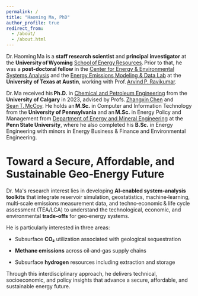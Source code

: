```yaml
---
permalink: /
title: "Haoming Ma, PhD"
author_profile: true
redirect_from: 
  - /about/
  - /about.html
---
```

Dr. Haoming Ma is a **staff research scientist** and **principal investigator** at the **University of Wyoming** [School of Energy Resources](https://www.uwyo.edu/ser). Prior to that, he was a **post‑doctoral fellow** in the [Center for Energy & Environmental Systems Analysis](https://www.ceesa.utexas.edu) and the [Energy Emissions Modeling & Data Lab](https://www.eemdl.utexas.edu/) at the **University of Texas at Austin**, working with Prof. [Arvind P. Ravikumar](https://scholar.google.com/citations?user=JgkvadQAAAAJ&hl=en).

Dr. Ma received his **Ph.D.** in [Chemical and Petroleum Engineering](https://schulich.ucalgary.ca/chemical-petroleum/home) from the **University of Calgary** in 2023, advised by Profs. [Zhangxin Chen](https://scholar.google.ca/citations?user=LWXGc90AAAAJ&hl=en) and [Sean T. McCoy](https://scholar.google.fr/citations?user=puoY4D8AAAAJ&hl=en). He holds an **M.Sc.** in Computer and Information Technology from the **University of Pennsylvania** and an **M.Sc.** in Energy Policy and Management from [Department of Energy and Mineral Engineering](https://www.eme.psu.edu/) at the **Penn State University**, where he also completed his **B.Sc.** in Energy Engineering with minors in Energy Business & Finance and Environmental Engineering.

Toward a Secure, Affordable, and Sustainable Geo‑Energy Future
======
Dr. Ma's research interest lies in developing **AI‑enabled system‑analysis toolkits**  that integrate reservoir simulation, geostatistics, machine‑learning, multi‑scale emissions measurement data, and techno‑economic & life cycle assessment (TEA/LCA) to understand the technological, economic, and environmental **trade‑offs** for geo‑energy systems.

He is particularly interested in three areas:

- Subsurface **CO₂** utilization associated with geological sequestration

- **Methane emissions** across oil‑and‑gas supply chains

- Subsurface **hydrogen** resources including extraction and storage

Through this interdisciplinary approach, he delivers technical, socioeconomic, and policy insights that advance a secure, affordable, and sustainable energy future.
